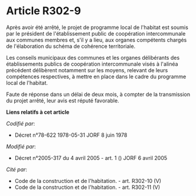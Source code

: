 # Article R302-9

Après avoir été arrêté, le projet de programme local de l'habitat est soumis par le président de l'établissement public de
coopération intercommunale aux communes membres et, s'il y a lieu, aux organes compétents chargés de l'élaboration du schéma
de cohérence territoriale.

Les conseils municipaux des communes et les organes délibérants des établissements publics de coopération intercommunale
visés à l'alinéa précédent délibèrent notamment sur les moyens, relevant de leurs compétences respectives, à mettre en place
dans le cadre du programme local de l'habitat.

Faute de réponse dans un délai de deux mois, à compter de la transmission du projet arrêté, leur avis est réputé favorable.

**Liens relatifs à cet article**

_Codifié par_:

  - Décret n°78-622 1978-05-31 JORF 8 juin 1978

_Modifié par_:

  - Décret n°2005-317 du 4 avril 2005 - art. 1 () JORF 6 avril 2005

_Cité par_:

  - Code de la construction et de l'habitation. - art. R302-10 (V)
  - Code de la construction et de l'habitation. - art. R302-11 (V)
